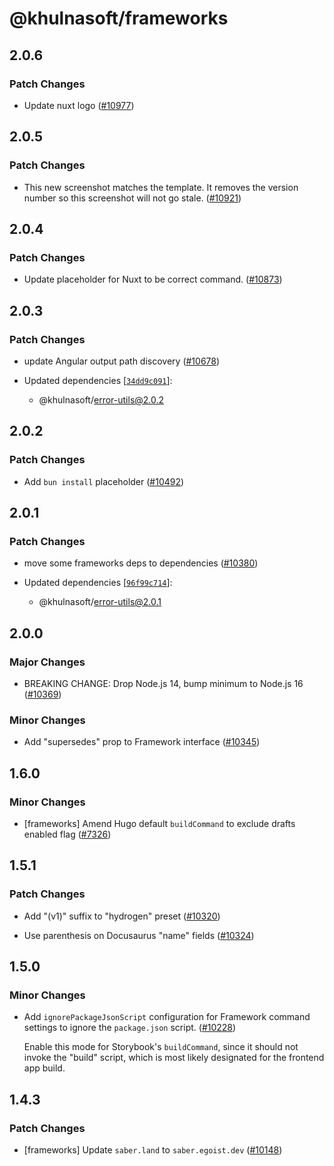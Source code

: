 # @khulnasoft/frameworks

## 2.0.6

### Patch Changes

- Update nuxt logo ([#10977](https://github.com/khulnasoft-lab/khulnasoft/pull/10977))

## 2.0.5

### Patch Changes

- This new screenshot matches the template. It removes the version number so this screenshot will not go stale. ([#10921](https://github.com/khulnasoft-lab/khulnasoft/pull/10921))

## 2.0.4

### Patch Changes

- Update placeholder for Nuxt to be correct command. ([#10873](https://github.com/khulnasoft-lab/khulnasoft/pull/10873))

## 2.0.3

### Patch Changes

- update Angular output path discovery ([#10678](https://github.com/khulnasoft-lab/khulnasoft/pull/10678))

- Updated dependencies [[`34dd9c091`](https://github.com/khulnasoft-lab/khulnasoft/commit/34dd9c0918585cf6d3b04bddd9158978b0b4192f)]:
  - @khulnasoft/error-utils@2.0.2

## 2.0.2

### Patch Changes

- Add `bun install` placeholder ([#10492](https://github.com/khulnasoft-lab/khulnasoft/pull/10492))

## 2.0.1

### Patch Changes

- move some frameworks deps to dependencies ([#10380](https://github.com/khulnasoft-lab/khulnasoft/pull/10380))

- Updated dependencies [[`96f99c714`](https://github.com/khulnasoft-lab/khulnasoft/commit/96f99c714715651b85eb7a03f58ecc9e1316d156)]:
  - @khulnasoft/error-utils@2.0.1

## 2.0.0

### Major Changes

- BREAKING CHANGE: Drop Node.js 14, bump minimum to Node.js 16 ([#10369](https://github.com/khulnasoft-lab/khulnasoft/pull/10369))

### Minor Changes

- Add "supersedes" prop to Framework interface ([#10345](https://github.com/khulnasoft-lab/khulnasoft/pull/10345))

## 1.6.0

### Minor Changes

- [frameworks] Amend Hugo default `buildCommand` to exclude drafts enabled flag ([#7326](https://github.com/khulnasoft-lab/khulnasoft/pull/7326))

## 1.5.1

### Patch Changes

- Add "(v1)" suffix to "hydrogen" preset ([#10320](https://github.com/khulnasoft-lab/khulnasoft/pull/10320))

- Use parenthesis on Docusaurus "name" fields ([#10324](https://github.com/khulnasoft-lab/khulnasoft/pull/10324))

## 1.5.0

### Minor Changes

- Add `ignorePackageJsonScript` configuration for Framework command settings to ignore the `package.json` script. ([#10228](https://github.com/khulnasoft-lab/khulnasoft/pull/10228))

  Enable this mode for Storybook's `buildCommand`, since it should not invoke the "build" script, which is most likely designated for the frontend app build.

## 1.4.3

### Patch Changes

- [frameworks] Update `saber.land` to `saber.egoist.dev` ([#10148](https://github.com/khulnasoft-lab/khulnasoft/pull/10148))
